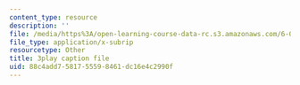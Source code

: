 ```yaml
---
content_type: resource
description: ''
file: /media/https%3A/open-learning-course-data-rc.s3.amazonaws.com/6-004-computation-structures-spring-2017/88c4add7581755598461dc16e4c2990f_JuvrTQapI_k.vtt
file_type: application/x-subrip
resourcetype: Other
title: 3play caption file
uid: 88c4add7-5817-5559-8461-dc16e4c2990f
---
```

